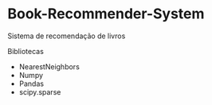 # Book-Recommender-System
Sistema de recomendação de livros

Bibliotecas
* NearestNeighbors
* Numpy
* Pandas
* scipy.sparse

